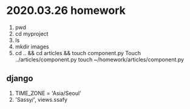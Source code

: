 # 2020.03.26 homework

1. pwd
2. cd myproject
3. ls
4. mkdir images
5. cd .. && cd articles && touch component.py
   Touch ../articles/component.py
   touch ~/homework/articles/component.py

## django

1. TIME_ZONE = 'Asia/Seoul'
2. 'Sassy/', views.ssafy

